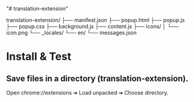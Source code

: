 "# translation-extension"

translation-extension/
├── manifest.json
├── popup.html
├── popup.js
├── popup.css
├── background.js
├── content.js
├── icons/
│   └── icon.png
└── _locales/
    └── en/
        └── messages.json

# Install & Test
## Save files in a directory (translation-extension).

Open chrome://extensions ➔ Load unpacked ➔ Choose directory.